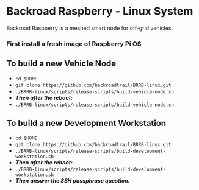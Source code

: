 # Backroad Raspberry - Linux System
Backroad Raspberry is a meshed smart node for off-grid vehicles.

### First install a fresh image of Raspberry Pi OS


## To build a new Vehicle Node
  * `cd $HOME`
  * `git clone https://github.com/backroadtrail/BRRB-linux.git`
  * `./BRRB-linux/scripts/release-scripts/build-vehicle-node.sh`
  * ***Then after the reboot:***
  * `./BRRB-linux/scripts/release-scripts/build-vehicle-node.sh`


## To build a new Development Workstation
  * `cd $HOME`
  * `git clone https://github.com/backroadtrail/BRRB-linux.git`
  * `./BRRB-linux/scripts/release-scripts/build-development-workstation.sh`
  * ***Then after the reboot:***
  * `./BRRB-linux/scripts/release-scripts/build-development-workstation.sh`
  * ***Then answer the SSH passphrase question.***
